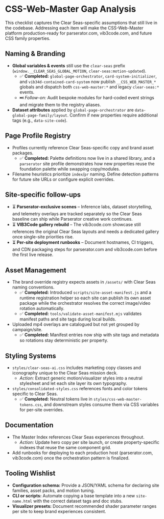 # CSS-Web-Master Gap Analysis

This checklist captures the Clear Seas-specific assumptions that still live in the codebase. Addressing each item will make the
CSS-Web-Master platform production-ready for parserator.com, vib3code.com, and future CSS family properties.

## Naming & Branding

- **Global variables & events** still use the `clear-seas` prefix (`window.__CLEAR_SEAS_GLOBAL_MOTION`, `clear-seas:motion-updated`).
  - ✅ **Completed:** `global-page-orchestrator`, `card-system-initializer`, and `vib34d-contained-card-system` now publish
    `__CSS_WEB_MASTER_*` globals and dispatch both `css-web-master:*` and legacy `clear-seas:*` events.
  - ⏭️ *Follow-on:* Audit bespoke modules for hard-coded event strings and migrate them to the registry aliases.
- **Dataset attributes** applied by `global-page-orchestrator` are `data-global-page-family/layout`. Confirm if new properties
  require additional tags (e.g., `data-site-code`).

## Page Profile Registry

- Profiles currently reference Clear Seas-specific copy and brand asset packages.
  - ✅ **Completed:** Palette definitions now live in a shared library, and a `parserator` site profile demonstrates how new
    properties reuse the foundation palette while swapping copy/modules.
- Filename heuristics prioritize `index`/`pr` naming. Define detection patterns for future site URLs or configure explicit
  overrides.

## Site-specific follow-ups

- ⏳ **Parserator-exclusive scenes** – Inference labs, dataset storytelling, and telemetry overlays are tracked separately so
  the Clear Seas baseline can ship while Parserator creative work continues.
- ⏳ **VIB3Code gallery rebuild** – The vib3code.com showcase still references the original Clear Seas layouts and needs a
  dedicated gallery once single-site priorities rise.
- ⏳ **Per-site deployment runbooks** – Document hostnames, CI triggers, and CDN packaging steps for parserator.com and
  vib3code.com before the first live release.

## Asset Management

- The brand override registry expects assets in `/assets/` with Clear Seas naming conventions.
  - ✅ **Completed:** Introduced `scripts/site-asset-manifest.js` and a runtime registration helper so each site can publish its
    own asset package while the orchestrator resolves the correct image/video rotation automatically.
  - ✅ **Completed:** `tools/validate-asset-manifest.mjs` validates manifest paths and site tags during local builds.
- Uploaded mp4 overlays are catalogued but not yet grouped by campaign/site.
  - ✅ **Completed:** Manifest entries now ship with site tags and metadata so rotations stay deterministic per property.

## Styling Systems

- `styles/clear-seas-ai.css` includes marketing copy classes and iconography unique to the Clear Seas mission deck.
  - *Action:* Extract generic motion/visualizer styles into a neutral stylesheet and let each site layer its own typography.
- `styles/consolidated-styles.css` references fonts and color tokens specific to Clear Seas.
  - ✅ **Completed:** Neutral tokens live in `styles/css-web-master-tokens.css`, and downstream styles consume them via CSS
    variables for per-site overrides.

## Documentation

- The Master Index references Clear Seas experiences throughout.
  - *Action:* Update hero copy per site launch, or create property-specific indexes that reuse the same component grid.
- Add runbooks for deploying to each production host (parserator.com, vib3code.com) once the orchestration pattern is finalized.

## Tooling Wishlist

- **Configuration schema:** Provide a JSON/YAML schema for declaring site families, asset packs, and motion tuning.
- **CLI or scripts:** Automate copying a base template into a new `site-name.html` with the correct dataset tags and doc stubs.
- **Visualizer presets:** Document recommended shader parameter ranges per site to keep brand experiences consistent.
